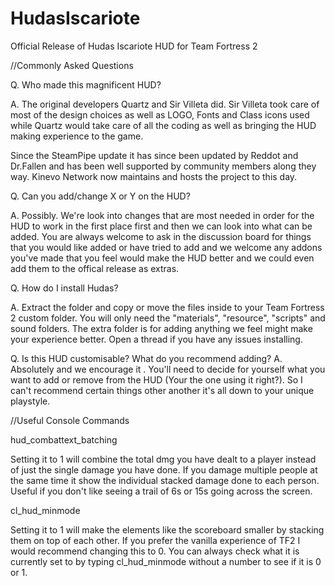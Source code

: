 # HudasIscariote
Official Release of Hudas Iscariote HUD for Team Fortress 2

//Commonly Asked Questions

Q. Who made this magnificent HUD?<p>
A. The original developers Quartz and Sir Villeta did. Sir Villeta took care of most of the design choices as well as LOGO, Fonts and Class icons used while Quartz would take care of all the coding as well as bringing the HUD making experience to the game.

Since the SteamPipe update it has since been updated by Reddot and Dr.Fallen and has been well supported by community members along they way. Kinevo Network now maintains and hosts the project to this day.

Q. Can you add/change X or Y on the HUD?<p>
A. Possibly. We're look into changes that are most needed in order for the HUD to work in the first place first and then we can look into what can be added. You are always welcome to ask in the discussion board for things that you would like added or have tried to add and we welcome any addons you've made that you feel would make the HUD better and we could even add them to the offical release as extras.

Q. How do I install Hudas?<p>
A. Extract the folder and copy or move the files inside to your Team Fortress 2 custom folder. You will only need the "materials", "resource", "scripts" and sound folders. The extra folder is for adding anything we feel might make your experience better. Open a thread if you have any issues installing.

Q. Is this HUD customisable? What do you recommend adding?
A. Absolutely and we encourage it . You'll need to decide for yourself what you want to add or remove from the HUD (Your the one using it right?). So I can't recommend certain things other another it's all down to your unique playstyle.

//Useful Console Commands

hud_combattext_batching<p>
Setting it to 1 will combine the total dmg you have dealt to a player instead of just the single damage you have done. If you damage multiple people at the same time it show the individual stacked damage done to each person. Useful if you don't like seeing a trail of 6s or 15s going across the screen.

cl_hud_minmode<p>
Setting it to 1 will make the elements like the scoreboard smaller by stacking them on top of each other. If you prefer the vanilla experience of TF2 I would recommend changing this to 0. You can always check what it is currently set to by typing cl_hud_minmode without a number to see if it is 0 or 1.

